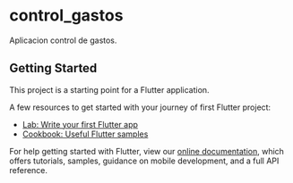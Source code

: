 # control_gastos

Aplicacion control de gastos.

## Getting Started

This project is a starting point for a Flutter application.

A few resources to get started with your journey of first Flutter project:

- [Lab: Write your first Flutter app](https://flutter.dev/docs/get-started/codelab)
- [Cookbook: Useful Flutter samples](https://flutter.dev/docs/cookbook)

For help getting started with Flutter, view our
[online documentation](https://flutter.dev/docs), which offers tutorials,
samples, guidance on mobile development, and a full API reference.

